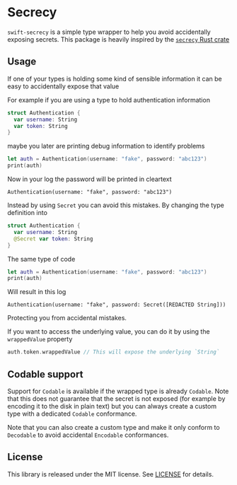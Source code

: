 # Secrecy

`swift-secrecy` is a simple type wrapper to help you avoid accidentally exposing secrets.
This package is heavily inspired by the [`secrecy` Rust crate][rust-secrecy]

## Usage

If one of your types is holding some kind of sensible information it can be easy to accidentally expose that value

For example if you are using a type to hold authentication information

```swift
struct Authentication {
  var username: String
  var token: String
}
```

maybe you later are printing debug information to identify problems

```swift
let auth = Authentication(username: "fake", password: "abc123")
print(auth)
```

Now in your log the password will be printed in cleartext

```
Authentication(username: "fake", password: "abc123")
``` 

Instead by using `Secret` you can avoid this mistakes. By changing the type definition into

```swift
struct Authentication {
  var username: String
  @Secret var token: String
}
```

The same type of code

```swift
let auth = Authentication(username: "fake", password: "abc123")
print(auth)
```

Will result in this log

```
Authentication(username: "fake", password: Secret([REDACTED String]))
```

Protecting you from accidental mistakes.

If you want to access the underlying value, you can do it by using the `wrappedValue` property

```swift
auth.token.wrappedValue // This will expose the underlying `String` 
```

## Codable support

Support for `Codable` is available if the wrapped type is already `Codable`. Note that this does not guarantee that the secret is not exposed (for example by encoding it to the disk in plain text) but you can always create a custom type with a dedicated `Codable` conformance.

Note that you can also create a custom type and make it only conform to `Decodable` to avoid accidental `Encodable` conformances.


## License

This library is released under the MIT license. See [LICENSE](LICENSE) for details.

[rust-secrecy]: https://github.com/iqlusioninc/crates/tree/main/secrecy
